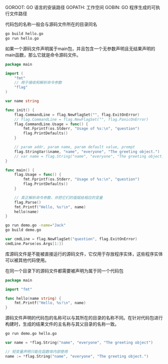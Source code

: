 GOROOT: GO 语言的安装路径
GOPATH: 工作空间
GOBIN: GO 程序生成的可执行文件路径

代码包的名称一般会与源码文件所在的目录同名

```sh
go build hello.go
go run hello.go
```

如果一个源码文件声明属于main包，并且包含一个无参数声明且无结果声明的main函数，那么它就是命令源码文件。
```go
package main

import (
    "fmt"
    // 用于接收和解析命令参数
    "flag"
)

var name string

func init() {
    flag.CommandLine = flag.NewFlagSet("", flag.ExitOnError)
    // flag.CommandLine = flag.NewFlagSet("", flag.PanicOnError)
    flag.CommandLine.Usage = func() {
        fmt.Fprintf(os.Stderr, "Usage of %s:\n", "question")
        flag.PrintDefaults()
    }

    // param addr, param name, param default value, prompt
    flag.StringVar(&name, "name", "everyone", "The greeting object.")
    // var name = flag.String("name", "everyone", "The greeting object.")
}

func main() {
    flag.Usage = func() {
        fmt.Fprintf(os.Stderr, "Usage of %s:\n", "question")
        flag.PrintDefaults()
    }

    // 真正解析命令参数，并把它们的值赋给相应的变量
    flag.Parse()
    fmt.Printf("Hello, %s!\n", name)
    hello(name)
}
```
```sh
go run demo.go -name="Jack"
go build demo.go
```

```go
var cmdLine = flag.NewFlagSet("question", flag.ExitOnError)
cmdLine.Parse(os.Args[1:])
```

库源码文件是不能被直接运行的源码文件，它仅用于存放程序实体，这些程序实体可以被其他代码使用。

在同一个目录下的源码文件都需要被声明为属于同一个代码包
```go
package main

import "fmt"

func hello(name string) {
    fmt.Printf("Hello, %s!\n", name)
}
```

源码文件声明的代码包的名称可以与其所在的目录的名称不同。在针对代码包进行构建时，生成的结果文件的主名称与其父目录的名称一致。

```sh
go run demo.go hello.go
```

```go
var name = *flag.String("name", "everyone", "The greeting object")
```
```go
// 短变量声明只能在函数体内部使用
name := *flag.String("name", "everyone", "The greeting object.")
```



